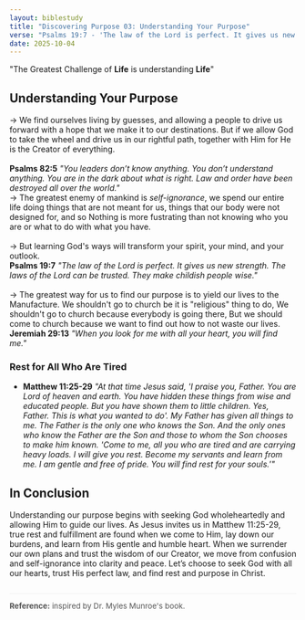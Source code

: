 ```yaml
---
layout: biblestudy
title: "Discovering Purpose 03: Understanding Your Purpose"
verse: "Psalms 19:7 - 'The law of the Lord is perfect. It gives us new strength.The laws of the Lord can be trusted. They make childish people wise.'"
date: 2025-10-04
---
```


"The Greatest Challenge of **Life** is understanding **Life**"
## Understanding Your Purpose
-> We find ourselves living by guesses, and allowing a people to drive us forward with a hope that we make it to our destinations. But if we allow God to take the wheel and drive us in our rightful path, together with Him for He is the Creator of everything. <br><br>
**Psalms 82:5** _"You leaders don’t know anything. You don’t understand anything.
You are in the dark about what is right. Law and order have been destroyed all over the world."_<br>
-> The greatest enemy of mankind is *self-ignorance*, we spend our entire life doing things that are not meant for us, things that our body were not designed for, and so Nothing is more fustrating than not knowing who you are or what to do with what you have. <br><br>
-> But learning God's ways will transform your spirit, your mind, and your outlook.<br>
**Psalms 19:7** _"The law of the Lord is perfect. It gives us new strength. The laws of the Lord can be trusted. They make childish people wise."_<br><br>
-> The greatest way for us to find our purpose is to yield our lives to the Manufacture. We shouldn't go to church be it is "religious" thing to do, We shouldn't go to church because everybody is going there, But we should come to church because we want to find out how to not waste our lives.<br>
**Jeremiah 29:13** _"When you look for me with all your heart, you will find me."_<br>
### Rest for All Who Are Tired
- **Matthew 11:25-29** _"At that time Jesus said, 'I praise you, Father. You are Lord of heaven and earth. You have hidden these things from wise and educated people. But you have shown them to little children. Yes, Father. This is what you wanted to do'. My Father has given all things to me. The Father is the only one who knows the Son. And the only ones who know the Father are the Son and those to whom the Son chooses to make him known. 'Come to me, all you who are tired and are carrying heavy loads. I will give you rest. Become my servants and learn from me. I am gentle and free of pride. You will find rest for your souls.'"_

## In Conclusion

Understanding our purpose begins with seeking God wholeheartedly and allowing Him to guide our lives. As Jesus invites us in Matthew 11:25-29, true rest and fulfillment are found when we come to Him, lay down our burdens, and learn from His gentle and humble heart. When we surrender our own plans and trust the wisdom of our Creator, we move from confusion and self-ignorance into clarity and peace. Let’s choose to seek God with all our hearts, trust His perfect law, and find rest and purpose in Christ.

<div style="font-size: 0.95em; color: #555; margin-top: 2em; border-top: 1px solid #eee; padding-top: 1em;">
  <strong>Reference:</strong> inspired by Dr. Myles Munroe's book.
</div>


